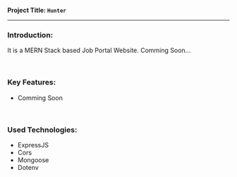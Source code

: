 **Project Title: `Hunter`**

---

### Introduction:

It is a MERN Stack based Job Portal Website. Comming Soon...

<br/>

### Key Features:

-   Comming Soon

<br/>

### Used Technologies:

-   ExpressJS
-   Cors
-   Mongoose
-   Dotenv
